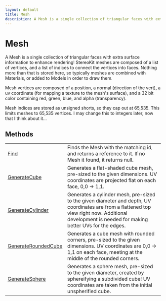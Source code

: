 ```yaml
---
layout: default
title: Mesh
description: A Mesh is a single collection of triangular faces with extra surface information to enhance rendering! StereoKit meshes are composed of a list of vertices, and a list of indices to connect the vertices into faces. Nothing more than that is stored here, so typically meshes are combined with Materials, or added to Models in order to draw them.  Mesh vertices are composed of a position, a normal (direction of the vert), a uv coordinate (for mapping a texture to the mesh's surface), and a 32 bit color containing red, green, blue, and alpha (transparency).  Mesh indices are stored as unsigned shorts, so they cap out at 65,535. This limits meshes to 65,535 vertices. I may change this to integers later, now that I think about it...
---
```

# Mesh

A Mesh is a single collection of triangular faces with extra surface information to enhance
rendering! StereoKit meshes are composed of a list of vertices, and a list of indices to
connect the vertices into faces. Nothing more than that is stored here, so typically meshes
are combined with Materials, or added to Models in order to draw them.

Mesh vertices are composed of a position, a normal (direction of the vert), a uv coordinate
(for mapping a texture to the mesh's surface), and a 32 bit color containing red, green, blue,
and alpha (transparency).

Mesh indices are stored as unsigned shorts, so they cap out at 65,535. This limits meshes to
65,535 vertices. I may change this to integers later, now that I think about it...



## Methods

|  |  |
|--|--|
|[Find]({{site.url}}/Pages/Reference/Mesh/Find.html)|Finds the Mesh with the matching id, and returns a reference to it. If no Mesh it found, it returns null.|
|[GenerateCube]({{site.url}}/Pages/Reference/Mesh/GenerateCube.html)|Generates a flat-shaded cube mesh, pre-sized to the given dimensions. UV coordinates are projected flat on each face, 0,0 -> 1,1.|
|[GenerateCylinder]({{site.url}}/Pages/Reference/Mesh/GenerateCylinder.html)|Generates a cylinder mesh, pre-sized to the given diameter and depth, UV coordinates are from a flattened top view right now. Additional development is needed for making better UVs for the edges.|
|[GenerateRoundedCube]({{site.url}}/Pages/Reference/Mesh/GenerateRoundedCube.html)|Generates a cube mesh with rounded corners, pre-sized to the given dimensions. UV coordinates are 0,0 -> 1,1 on each face, meeting at the middle of the rounded corners.|
|[GenerateSphere]({{site.url}}/Pages/Reference/Mesh/GenerateSphere.html)|Generates a sphere mesh, pre-sized to the given diameter, created by sphereifying a subdivided cube! UV coordinates are taken from the initial unspherified cube.|



